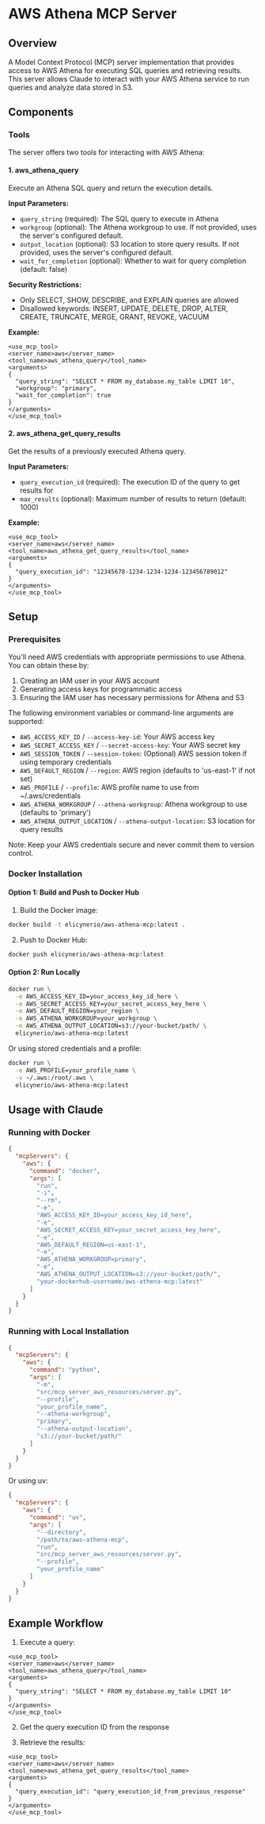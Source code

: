 # AWS Athena MCP Server

## Overview

A Model Context Protocol (MCP) server implementation that provides access to AWS Athena for executing SQL queries and retrieving results. This server allows Claude to interact with your AWS Athena service to run queries and analyze data stored in S3.

## Components

### Tools

The server offers two tools for interacting with AWS Athena:

#### 1. aws_athena_query

Execute an Athena SQL query and return the execution details.

**Input Parameters:**
- `query_string` (required): The SQL query to execute in Athena
- `workgroup` (optional): The Athena workgroup to use. If not provided, uses the server's configured default.
- `output_location` (optional): S3 location to store query results. If not provided, uses the server's configured default.
- `wait_for_completion` (optional): Whether to wait for query completion (default: false)

**Security Restrictions:**
- Only SELECT, SHOW, DESCRIBE, and EXPLAIN queries are allowed
- Disallowed keywords: INSERT, UPDATE, DELETE, DROP, ALTER, CREATE, TRUNCATE, MERGE, GRANT, REVOKE, VACUUM

**Example:**
```
<use_mcp_tool>
<server_name>aws</server_name>
<tool_name>aws_athena_query</tool_name>
<arguments>
{
  "query_string": "SELECT * FROM my_database.my_table LIMIT 10",
  "workgroup": "primary",
  "wait_for_completion": true
}
</arguments>
</use_mcp_tool>
```

#### 2. aws_athena_get_query_results

Get the results of a previously executed Athena query.

**Input Parameters:**
- `query_execution_id` (required): The execution ID of the query to get results for
- `max_results` (optional): Maximum number of results to return (default: 1000)

**Example:**
```
<use_mcp_tool>
<server_name>aws</server_name>
<tool_name>aws_athena_get_query_results</tool_name>
<arguments>
{
  "query_execution_id": "12345678-1234-1234-1234-123456789012"
}
</arguments>
</use_mcp_tool>
```

## Setup

### Prerequisites

You'll need AWS credentials with appropriate permissions to use Athena. You can obtain these by:
1. Creating an IAM user in your AWS account
2. Generating access keys for programmatic access
3. Ensuring the IAM user has necessary permissions for Athena and S3

The following environment variables or command-line arguments are supported:
- `AWS_ACCESS_KEY_ID` / `--access-key-id`: Your AWS access key
- `AWS_SECRET_ACCESS_KEY` / `--secret-access-key`: Your AWS secret key
- `AWS_SESSION_TOKEN` / `--session-token`: (Optional) AWS session token if using temporary credentials
- `AWS_DEFAULT_REGION` / `--region`: AWS region (defaults to 'us-east-1' if not set)
- `AWS_PROFILE` / `--profile`: AWS profile name to use from ~/.aws/credentials
- `AWS_ATHENA_WORKGROUP` / `--athena-workgroup`: Athena workgroup to use (defaults to 'primary')
- `AWS_ATHENA_OUTPUT_LOCATION` / `--athena-output-location`: S3 location for query results

Note: Keep your AWS credentials secure and never commit them to version control.

### Docker Installation

#### Option 1: Build and Push to Docker Hub

1. Build the Docker image:
```bash
docker build -t elicynerio/aws-athena-mcp:latest .
```

2. Push to Docker Hub:
```bash
docker push elicynerio/aws-athena-mcp:latest
```

#### Option 2: Run Locally

```bash
docker run \
  -e AWS_ACCESS_KEY_ID=your_access_key_id_here \
  -e AWS_SECRET_ACCESS_KEY=your_secret_access_key_here \
  -e AWS_DEFAULT_REGION=your_region \
  -e AWS_ATHENA_WORKGROUP=your_workgroup \
  -e AWS_ATHENA_OUTPUT_LOCATION=s3://your-bucket/path/ \
  elicynerio/aws-athena-mcp:latest
```

Or using stored credentials and a profile:
```bash
docker run \
  -e AWS_PROFILE=your_profile_name \
  -v ~/.aws:/root/.aws \
  elicynerio/aws-athena-mcp:latest
```

## Usage with Claude

### Running with Docker

```json
{
  "mcpServers": {
    "aws": {
      "command": "docker",
      "args": [
        "run",
        "-i",
        "--rm",
        "-e",
        "AWS_ACCESS_KEY_ID=your_access_key_id_here",
        "-e",
        "AWS_SECRET_ACCESS_KEY=your_secret_access_key_here",
        "-e",
        "AWS_DEFAULT_REGION=us-east-1",
        "-e",
        "AWS_ATHENA_WORKGROUP=primary",
        "-e",
        "AWS_ATHENA_OUTPUT_LOCATION=s3://your-bucket/path/",
        "your-dockerhub-username/aws-athena-mcp:latest"
      ]
    }
  }
}
```

### Running with Local Installation

```json
{
  "mcpServers": {
    "aws": {
      "command": "python",
      "args": [
        "-m",
        "src/mcp_server_aws_resources/server.py",
        "--profile",
        "your_profile_name",
        "--athena-workgroup",
        "primary",
        "--athena-output-location",
        "s3://your-bucket/path/"
      ]
    }
  }
}
```

Or using uv:
```json
{
  "mcpServers": {
    "aws": {
      "command": "uv",
      "args": [
        "--directory",
        "/path/to/aws-athena-mcp",
        "run",
        "src/mcp_server_aws_resources/server.py",
        "--profile",
        "your_profile_name"
      ]
    }
  }
}
```

## Example Workflow

1. Execute a query:
```
<use_mcp_tool>
<server_name>aws</server_name>
<tool_name>aws_athena_query</tool_name>
<arguments>
{
  "query_string": "SELECT * FROM my_database.my_table LIMIT 10"
}
</arguments>
</use_mcp_tool>
```

2. Get the query execution ID from the response

3. Retrieve the results:
```
<use_mcp_tool>
<server_name>aws</server_name>
<tool_name>aws_athena_get_query_results</tool_name>
<arguments>
{
  "query_execution_id": "query_execution_id_from_previous_response"
}
</arguments>
</use_mcp_tool>
